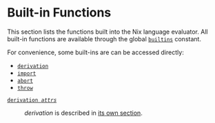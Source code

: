 # Built-in Functions

This section lists the functions built into the Nix language evaluator.
All built-in functions are available through the global [`builtins`](./builtin-constants.md#builtins-builtins) constant.

For convenience, some built-ins are can be accessed directly:

- [`derivation`](#builtins-derivation)
- [`import`](#builtins-import)
- [`abort`](#builtins-abort)
- [`throw`](#builtins-throw)

<dl>
  <dt id="builtins-derivation"><a href="#builtins-derivation"><code>derivation <var>attrs</var></code></a></dt>
  <dd><p><var>derivation</var> is described in
         <a href="derivations.md">its own section</a>.</p></dd>

